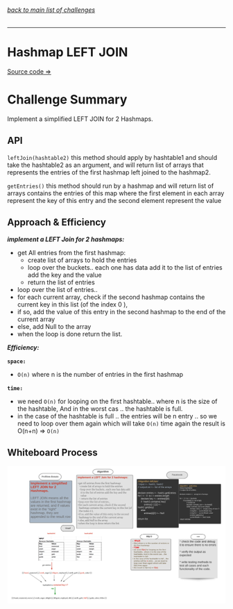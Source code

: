 ###### [back to main list of challenges](https://github.com/MHD22/data-structures-and-algorithms-401#readme)

<hr>


# Hashmap LEFT JOIN

[Source code =>]()


# Challenge Summary

Implement a simplified LEFT JOIN for 2 Hashmaps.



## API

`leftJoin(hashtable2)` this method should apply by hashtable1 and should take the hashtable2 as an argument, and will return list of arrays that represents the entries of the first hashmap left joined to the hashmap2.

`getEntries()` this method should run by a hashmap and will return list of arrays contains the entries of this map where the first element in each array  represent the key of this entry and the second element represent the value


## Approach & Efficiency

***implement a LEFT Join for 2 hashmaps:***

* get All entries from the first hashmap:
  * create list of arrays to hold the entries
  * loop over the buckets.. each one has data add it to the list of entries add the key and the value
  * return the list of entries
* loop over the list of entries.. 
* for each current array, check if the second hashmap contains the current key in this list (of the index 0 ), 
* if so, add the value of this entry in the second hashmap to the end of the current array
* else, add Null to the array
* when the loop is done return the list.

***Efficiency:***

**`space:`**

* `O(n)` where n is the number of entries in the first hashmap


**`time:`**

* we need `O(n)` for looping on the first hashtable.. where n is the size of the hashtable, And in the worst cas .. the hashtable is full.
* in the case of the hashtable is full .. the entries will be n entry .. so we need to loop over them again which will take `O(n)` time again
the result is O(n+n) => `O(n)` 


## Whiteboard Process

![Whiteboard_leftJoinedHashtable](./assets/leftJoin.png)
